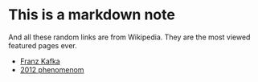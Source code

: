 # This is a markdown note

And all these random links are from Wikipedia. They are the most viewed featured pages ever.

- [Franz Kafka](https://en.wikipedia.org/wiki/Franz_Kafka) 
- [2012 phenomenom](https://en.wikipedia.org/wiki/2012_phenomenon)
